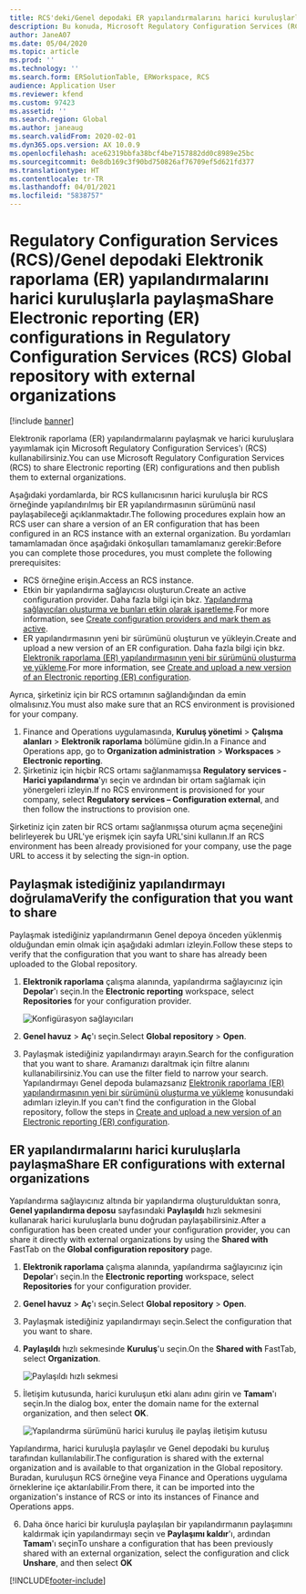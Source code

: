 ```yaml
---
title: RCS'deki/Genel depodaki ER yapılandırmalarını harici kuruluşlarla paylaşma
description: Bu konuda, Microsoft Regulatory Configuration Services (RCS)/Genel depodaki Elektronik raporlama (ER) yapılandırmalarının harici kuruluşlarla doğrudan nasıl paylaşılacağı açıklanmaktadır.
author: JaneA07
ms.date: 05/04/2020
ms.topic: article
ms.prod: ''
ms.technology: ''
ms.search.form: ERSolutionTable, ERWorkspace, RCS
audience: Application User
ms.reviewer: kfend
ms.custom: 97423
ms.assetid: ''
ms.search.region: Global
ms.author: janeaug
ms.search.validFrom: 2020-02-01
ms.dyn365.ops.version: AX 10.0.9
ms.openlocfilehash: ace62319bbfa38bcf4be7157882dd0c8989e25bc
ms.sourcegitcommit: 0e8db169c3f90bd750826af76709ef5d621fd377
ms.translationtype: HT
ms.contentlocale: tr-TR
ms.lasthandoff: 04/01/2021
ms.locfileid: "5838757"
---
```

# <a name="share-electronic-reporting-er-configurations-in-regulatory-configuration-services-rcs-global-repository-with-external-organizations"></a><span data-ttu-id="401cb-103">Regulatory Configuration Services (RCS)/Genel depodaki Elektronik raporlama (ER) yapılandırmalarını harici kuruluşlarla paylaşma</span><span class="sxs-lookup"><span data-stu-id="401cb-103">Share Electronic reporting (ER) configurations in Regulatory Configuration Services (RCS) Global repository with external organizations</span></span>

[!include [banner](../includes/banner.md)]

<span data-ttu-id="401cb-104">Elektronik raporlama (ER) yapılandırmalarını paylaşmak ve harici kuruluşlara yayımlamak için Microsoft Regulatory Configuration Services'ı (RCS) kullanabilirsiniz.</span><span class="sxs-lookup"><span data-stu-id="401cb-104">You can use Microsoft Regulatory Configuration Services (RCS) to share Electronic reporting (ER) configurations and then publish them to external organizations.</span></span>

<span data-ttu-id="401cb-105">Aşağıdaki yordamlarda, bir RCS kullanıcısının harici kuruluşla bir RCS örneğinde yapılandırılmış bir ER yapılandırmasının sürümünü nasıl paylaşabileceği açıklanmaktadır.</span><span class="sxs-lookup"><span data-stu-id="401cb-105">The following procedures explain how an RCS user can share a version of an ER configuration that has been configured in an RCS instance with an external organization.</span></span> <span data-ttu-id="401cb-106">Bu yordamları tamamlamadan önce aşağıdaki önkoşulları tamamlamanız gerekir:</span><span class="sxs-lookup"><span data-stu-id="401cb-106">Before you can complete those procedures, you must complete the following prerequisites:</span></span>

- <span data-ttu-id="401cb-107">RCS örneğine erişin.</span><span class="sxs-lookup"><span data-stu-id="401cb-107">Access an RCS instance.</span></span>
- <span data-ttu-id="401cb-108">Etkin bir yapılandırma sağlayıcısı oluşturun.</span><span class="sxs-lookup"><span data-stu-id="401cb-108">Create an active configuration provider.</span></span> <span data-ttu-id="401cb-109">Daha fazla bilgi için bkz. [Yapılandırma sağlayıcıları oluşturma ve bunları etkin olarak işaretleme](../../fin-ops-core/dev-itpro/analytics/tasks/er-configuration-provider-mark-it-active-2016-11.md).</span><span class="sxs-lookup"><span data-stu-id="401cb-109">For more information, see [Create configuration providers and mark them as active](../../fin-ops-core/dev-itpro/analytics/tasks/er-configuration-provider-mark-it-active-2016-11.md).</span></span>
- <span data-ttu-id="401cb-110">ER yapılandırmasının yeni bir sürümünü oluşturun ve yükleyin.</span><span class="sxs-lookup"><span data-stu-id="401cb-110">Create and upload a new version of an ER configuration.</span></span> <span data-ttu-id="401cb-111">Daha fazla bilgi için bkz. [Elektronik raporlama (ER) yapılandırmasının yeni bir sürümünü oluşturma ve yükleme](rcs-global-repo-upload.md).</span><span class="sxs-lookup"><span data-stu-id="401cb-111">For more information, see [Create and upload a new version of an Electronic reporting (ER) configuration](rcs-global-repo-upload.md).</span></span>

<span data-ttu-id="401cb-112">Ayrıca, şirketiniz için bir RCS ortamının sağlandığından da emin olmalısınız.</span><span class="sxs-lookup"><span data-stu-id="401cb-112">You must also make sure that an RCS environment is provisioned for your company.</span></span>

1. <span data-ttu-id="401cb-113">Finance and Operations uygulamasında, **Kuruluş yönetimi** \> **Çalışma alanları** \> **Elektronik raporlama** bölümüne gidin.</span><span class="sxs-lookup"><span data-stu-id="401cb-113">In a Finance and Operations app, go to **Organization administration** \> **Workspaces** \> **Electronic reporting**.</span></span>
2. <span data-ttu-id="401cb-114">Şirketiniz için hiçbir RCS ortamı sağlanmamışsa **Regulatory services - Harici yapılandırma**'yı seçin ve ardından bir ortam sağlamak için yönergeleri izleyin.</span><span class="sxs-lookup"><span data-stu-id="401cb-114">If no RCS environment is provisioned for your company, select **Regulatory services – Configuration external**, and then follow the instructions to provision one.</span></span>

<span data-ttu-id="401cb-115">Şirketiniz için zaten bir RCS ortamı sağlanmışsa oturum açma seçeneğini belirleyerek bu URL'ye erişmek için sayfa URL'sini kullanın.</span><span class="sxs-lookup"><span data-stu-id="401cb-115">If an RCS environment has been already provisioned for your company, use the page URL to access it by selecting the sign-in option.</span></span>

## <a name="verify-the-configuration-that-you-want-to-share"></a><span data-ttu-id="401cb-116">Paylaşmak istediğiniz yapılandırmayı doğrulama</span><span class="sxs-lookup"><span data-stu-id="401cb-116">Verify the configuration that you want to share</span></span>

<span data-ttu-id="401cb-117">Paylaşmak istediğiniz yapılandırmanın Genel depoya önceden yüklenmiş olduğundan emin olmak için aşağıdaki adımları izleyin.</span><span class="sxs-lookup"><span data-stu-id="401cb-117">Follow these steps to verify that the configuration that you want to share has already been uploaded to the Global repository.</span></span>

1. <span data-ttu-id="401cb-118">**Elektronik raporlama** çalışma alanında, yapılandırma sağlayıcınız için **Depolar**'ı seçin.</span><span class="sxs-lookup"><span data-stu-id="401cb-118">In the **Electronic reporting** workspace, select **Repositories** for your configuration provider.</span></span>

    ![Konfigürasyon sağlayıcıları](media/1_RCS_Repo_for_config_provider.JPG)

2. <span data-ttu-id="401cb-120">**Genel havuz** \> **Aç**'ı seçin.</span><span class="sxs-lookup"><span data-stu-id="401cb-120">Select **Global repository** \> **Open**.</span></span>
3. <span data-ttu-id="401cb-121">Paylaşmak istediğiniz yapılandırmayı arayın.</span><span class="sxs-lookup"><span data-stu-id="401cb-121">Search for the configuration that you want to share.</span></span> <span data-ttu-id="401cb-122">Aramanızı daraltmak için filtre alanını kullanabilirsiniz.</span><span class="sxs-lookup"><span data-stu-id="401cb-122">You can use the filter field to narrow your search.</span></span> <span data-ttu-id="401cb-123">Yapılandırmayı Genel depoda bulamazsanız [Elektronik raporlama (ER) yapılandırmasının yeni bir sürümünü oluşturma ve yükleme](rcs-global-repo-upload.md) konusundaki adımları izleyin.</span><span class="sxs-lookup"><span data-stu-id="401cb-123">If you can't find the configuration in the Global repository, follow the steps in [Create and upload a new version of an Electronic reporting (ER) configuration](rcs-global-repo-upload.md).</span></span>

## <a name="share-er-configurations-with-external-organizations"></a><span data-ttu-id="401cb-124">ER yapılandırmalarını harici kuruluşlarla paylaşma</span><span class="sxs-lookup"><span data-stu-id="401cb-124">Share ER configurations with external organizations</span></span>

<span data-ttu-id="401cb-125">Yapılandırma sağlayıcınız altında bir yapılandırma oluşturulduktan sonra, **Genel yapılandırma deposu** sayfasındaki **Paylaşıldı** hızlı sekmesini kullanarak harici kuruluşlarla bunu doğrudan paylaşabilirsiniz.</span><span class="sxs-lookup"><span data-stu-id="401cb-125">After a configuration has been created under your configuration provider, you can share it directly with external organizations by using the **Shared with** FastTab on the **Global configuration repository** page.</span></span>

1. <span data-ttu-id="401cb-126">**Elektronik raporlama** çalışma alanında, yapılandırma sağlayıcınız için **Depolar**'ı seçin.</span><span class="sxs-lookup"><span data-stu-id="401cb-126">In the **Electronic reporting** workspace, select **Repositories** for your configuration provider.</span></span>
2. <span data-ttu-id="401cb-127">**Genel havuz** \> **Aç**'ı seçin.</span><span class="sxs-lookup"><span data-stu-id="401cb-127">Select **Global repository** \> **Open**.</span></span> 
3. <span data-ttu-id="401cb-128">Paylaşmak istediğiniz yapılandırmayı seçin.</span><span class="sxs-lookup"><span data-stu-id="401cb-128">Select the configuration that you want to share.</span></span>
4. <span data-ttu-id="401cb-129">**Paylaşıldı** hızlı sekmesinde **Kuruluş**'u seçin.</span><span class="sxs-lookup"><span data-stu-id="401cb-129">On the **Shared with** FastTab, select **Organization**.</span></span>

    ![Paylaşıldı hızlı sekmesi](media/1_RCS_Repo_for_Share_with_org.JPG)

5. <span data-ttu-id="401cb-131">İletişim kutusunda, harici kuruluşun etki alanı adını girin ve **Tamam**'ı seçin.</span><span class="sxs-lookup"><span data-stu-id="401cb-131">In the dialog box, enter the domain name for the external organization, and then select **OK**.</span></span>

    ![Yapılandırma sürümünü harici kuruluş ile paylaş iletişim kutusu](media/1_RCS_Repo_for_Share_with_form.JPG)

<span data-ttu-id="401cb-133">Yapılandırma, harici kuruluşla paylaşılır ve Genel depodaki bu kuruluş tarafından kullanılabilir.</span><span class="sxs-lookup"><span data-stu-id="401cb-133">The configuration is shared with the external organization and is available to that organization in the Global repository.</span></span> <span data-ttu-id="401cb-134">Buradan, kuruluşun RCS örneğine veya Finance and Operations uygulama örneklerine içe aktarılabilir.</span><span class="sxs-lookup"><span data-stu-id="401cb-134">From there, it can be imported into the organization's instance of RCS or into its instances of Finance and Operations apps.</span></span>

6. <span data-ttu-id="401cb-135">Daha önce harici bir kuruluşla paylaşılan bir yapılandırmanın paylaşımını kaldırmak için yapılandırmayı seçin ve **Paylaşımı kaldır**'ı, ardından **Tamam**'ı seçin</span><span class="sxs-lookup"><span data-stu-id="401cb-135">To unshare a configuration that has been previously shared with an external organization, select the configuration and click **Unshare**, and then select **OK**</span></span>


[!INCLUDE[footer-include](../../includes/footer-banner.md)]